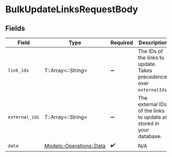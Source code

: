 # BulkUpdateLinksRequestBody


## Fields

| Field                                                                | Type                                                                 | Required                                                             | Description                                                          |
| -------------------------------------------------------------------- | -------------------------------------------------------------------- | -------------------------------------------------------------------- | -------------------------------------------------------------------- |
| `link_ids`                                                           | T::Array<*::String*>                                                 | :heavy_minus_sign:                                                   | The IDs of the links to update. Takes precedence over `externalIds`. |
| `external_ids`                                                       | T::Array<*::String*>                                                 | :heavy_minus_sign:                                                   | The external IDs of the links to update as stored in your database.  |
| `data`                                                               | [Models::Operations::Data](../../models/operations/data.md)          | :heavy_check_mark:                                                   | N/A                                                                  |